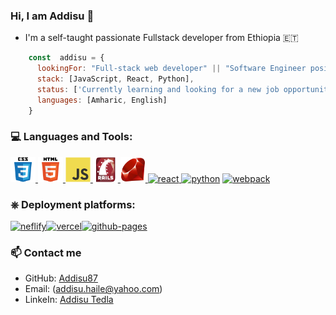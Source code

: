 
### Hi, I am Addisu 👋 
   - I'm a self-taught passionate Fullstack developer from Ethiopia 🇪🇹


```javascript
    const  addisu = {
      lookingFor: "Full-stack web developer" || "Software Engineer position",
      stack: [JavaScript, React, Python],
      status: ['Currently learning and looking for a new job opportunity],
      languages: [Amharic, English]
    }
```


### 💻 Languages and Tools: 
   
   <p align="left"> <a href="https://www.w3schools.com/css/" target="_blank"> <img src="https://raw.githubusercontent.com/devicons/devicon/master/icons/css3/css3-original-wordmark.svg" alt="css3" width="40" height="40"/> </a> <a href="https://www.w3.org/html/" target="_blank"> <img src="https://raw.githubusercontent.com/devicons/devicon/master/icons/html5/html5-original-wordmark.svg" alt="html5" width="40" height="40"/> </a> <a href="https://developer.mozilla.org/en-US/docs/Web/JavaScript" target="_blank"> <img src="https://raw.githubusercontent.com/devicons/devicon/master/icons/javascript/javascript-original.svg" alt="javascript" width="40" height="40"/> </a> <a href="https://rubyonrails.org" target="_blank"> <img src="https://raw.githubusercontent.com/devicons/devicon/master/icons/rails/rails-original-wordmark.svg" alt="rails" width="40" height="40"/> </a> <a href="https://www.ruby-lang.org/en/" target="_blank"> <img src="https://raw.githubusercontent.com/devicons/devicon/master/icons/ruby/ruby-original.svg" alt="ruby" width="40" height="40"/> </a>  </a> <a href="https://reactjs.org/" target="_blank"> <img src="https://cdn4.iconfinder.com/data/icons/logos-3/600/React.js_logo-512.png" alt="react" width="40" height="40"/> </a> <a href="https://www.python.org/" target="_blank"><img src="https://cdn.worldvectorlogo.com/logos/python-5.svg" alt="python" width="40" height="40"/></a> <a href="https://webpack.js.org/" target="_blank"><img src="https://raw.githubusercontent.com/webpack/media/master/logo/icon.png" alt="webpack" width="40" height="40"/></a></p>
   
### ⎈ Deployment platforms:
  <p><a href="https://www.netlify.com/" target="_blank"><img src="https://upload.wikimedia.org/wikipedia/commons/thumb/b/b8/Netlify_logo.svg/1200px-Netlify_logo.svg.png" alt="neflify" width="40" height="40"/></a><a href="https://vercel.com/" target="_blank"><img src="https://logovtor.com/wp-content/uploads/2020/10/vercel-inc-logo-vector.png" alt="vercel" width="40" height="40"/></a><a href="https://pages.github.com/" target="_blank"><img src="https://seeklogo.com/images/G/github-logo-7880D80B8D-seeklogo.com.png" alt="github-pages" width="40" height="40"/></a></p>

   
### 📫 Contact me 

- GitHub: [Addisu87](https://github.com/Addisu87)
- Email: (addisu.haile@yahoo.com)
- LinkeIn: [Addisu Tedla](https://www.linkedin.com/in/addisu-tedla-8b4a10143/)


